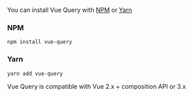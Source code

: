 You can install Vue Query with [NPM](https://www.npmjs.com/) or [Yarn](https://yarnpkg.com/)

### NPM

```
npm install vue-query
```

### Yarn

```
yarn add vue-query
```

Vue Query is compatible with Vue 2.x + composition API or 3.x
